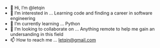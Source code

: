 - 👋 Hi, I’m @letqin
- 👀 I’m interested in ... Learning code and finding a career in software engineering
- 🌱 I’m currently learning ... Python
- 💞️ I’m looking to collaborate on ... Anything remote to help me gain an undersanding in this field
- 📫 How to reach me ... letqin@gmail.com

<!---
letqin/letqin is a ✨ special ✨ repository because its `README.md` (this file) appears on your GitHub profile.
You can click the Preview link to take a look at your changes.
--->
